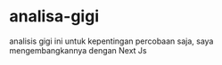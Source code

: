 # analisa-gigi
analisis gigi ini untuk kepentingan percobaan saja, saya mengembangkannya dengan Next Js
